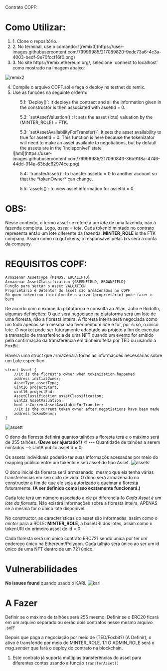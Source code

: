 Contrato COPF:

# Como Utilizar:
<ol>
<li>1. Clone o reposítório.</li>
<li> 2. No terminal, use o comando:
![remix3](https://user-images.githubusercontent.com/79999985/217089820-9edc73a6-4c3a-4003-bedf-9e70fccf16f0.png)
<li> 3. No site https://remix.ethereum.org/, selecione `connect to localhost` como mostrado na imagem abaixo: </li>
</ol>

![remix2](https://user-images.githubusercontent.com/79999985/217088827-f0e2ec6d-1b7b-449c-b82b-80609eeba846.png)

4. Compile o arquivo COPF.sol e faça o deploy na testnet do remix.
5. Use as funções na seguinte orderm:
<ol>
<ul> 5.1: `Deploy()`: It deploys the contract and all the information given in the constructor is then associated with assetId = 0. </ul>
<ul> 5.2: `setAssetValuation()`:  It sets the asset (lote) valuation by the (MINTER_ROLE) = FTK. </ul>
<ul> 5.3: `setAssetAvailabilityForTransfer()`: It sets the asset availability to true for assetId = 0.
This function is here because the tokenizator will need to make an asset available to negotiations, but by default the assets are in the `Indisponível` state </ul>
![hml](https://user-images.githubusercontent.com/79999985/217090843-36b91f8a-4746-44dd-914a-63bdc62974ce.png)
<ul> 5.4: `transferAsset()`: to transfer assetId = 0 to another account so that the *tokenOwner* can change. </ul>
<ul> 5.5: `assets()`: to view asset information for assetId = 0. </ul>
</ol>

# OBS:
Nesse contexto, o termo asset se refere a um *lote* de uma fazenda, não à fazenda completa. Logo, *asset = lote*.
Cada tokenId mintado no contrato representa então um lote diferente da fazenda.
**MINTER_ROLE** is the FTK company. Assim como na goTokens, o responsável pelas txs será a conta da company. 

# REQUISITOS COPF:
```
Armazenar AssetType {PINUS, EUCALIPTO}
Armazenar AssetClassification {GREENFIELD, BROWNFIELD}
Função para settar o asset VALUATION
Proprietário e Detentor do asset são armazenados no COPF
Só quem tokenizou inicialmente o ativo (proprietário) pode fazer o burn
```

De acordo com o exame da plataforma e consulta ao Allan, John e Rodolfo, algumas definições:
O que será negociado na plataforma será um lote de uma floresta, não a floresta inteira.
A floresta inteira será negociada como um todo apenas se a mesma não tiver nenhum lote e for, por si só, o único lote.
O worket pode ser futuramente adaptado ao projeto a fim de executar a transação de transferência de uma NFT quando um evento for emitido pela confirmação da transferência em dinheiro feita por TED ou usando a FoxBit.

Haverá uma struct que armazenará todas as informações necessárias sobre um Lote específico. 
```
struct Asset {
    //It is the florest's owner when tokenization happened
    address initialOwner;
    AssetType assetType;
    uint16 projectStart;
    uint16 projectEnd;
    AssetClassification assetClassification;
    uint32 AssetValuation;
    bool isCurrentAssetAvailableForTransfer;
    //It is the current token owner after negotiations have been made
    address tokenOwner;
}
```

![assett](https://user-images.githubusercontent.com/79999985/217091133-5eb9bba7-db3d-41df-9dc1-f0c8364cfd4c.png)

O dono da floresta definirá quantos talhões a floresta terá e o máximo será de 255 talhões. **(Deve ser ajustado?)**
<! --- Quantidade de talhões a serem mintados -->
Uint8 public assetId = 0;

Os assets individuais poderão ter suas informaçõs acessadas por meio do mapping público entre um tokenId e seu asset do tipo Asset.
![assets](https://user-images.githubusercontent.com/79999985/216135099-fc5c3be5-fc71-497e-99f0-e933a3cabd44.png)

O dono inicial da floresta será armazenado, mesmo que ela tenha várias transferências em seu ciclo de vida. O dono será armazenado no constructor a fim de que ele seja autorizado a queimar a floresta futuramente. **(A ser definido como isso exatamente funcionará.)**

Cada lote terá um número associado a ele p/ diferenciá-lo
*Cada Asset é um lote da floresta.* Não existirá informações sobre a floresta inteira, APENAS se a mesma for o único lote disponível.



No constructor, as características do asset são informadas, assim como o *minter* para a ROLE: **MINTER_ROLE**, a baseURI dos lotes, assim como o tokenURI do primeiro asset de id = 0. 

Cada floresta será um único contrato ERC721 sendo única por ter um endereço único na Ethereum/Polygon. Cada talhão será único ao ser um id único de uma NFT dentro de um 721 único.

# Vulnerabilidades
**No issues found** quando usado o KARL
![karl](https://user-images.githubusercontent.com/79999985/217381032-0ea01148-bd8d-4c39-91e8-8c16f8453c0f.png)


# A Fazer 
Definir se o máximo de talhões será 255 mesmo.
Definir se o ERC20 ficará em um arquivo separado ou serão dois contratos nesse mesmo arquivo .sol?

Depois que paga a negociação por meio de (TED/Foxbit?) (A Definir), o ativo é transferido por meio do MINTER_ROLE.
1.1 O ADMIN_ROLE será o *msg.sender* que fará o deploy do contrato na blockchain.
1. Este contrato já suporta múltiplas transferências do asset para diferentes contas usando a função `transferAsset()`

